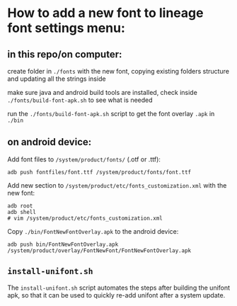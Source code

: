 
# How to add a new font to lineage font settings menu:

## in this repo/on computer:

create folder in `./fonts` with the new font, copying existing folders structure and updating all the strings inside

make sure java and android build tools are installed, check inside `./fonts/build-font-apk.sh` to see what is needed

run the `./fonts/build-font-apk.sh` script to get the font overlay `.apk` in `./bin`

## on android device:

Add font files to `/system/product/fonts/` (.otf or .ttf):

```
adb push fontfiles/font.ttf /system/product/fonts/font.ttf
```

Add new section to `/system/product/etc/fonts_customization.xml` with the new font:
```
adb root
adb shell
# vim /system/product/etc/fonts_customization.xml
```

Copy `./bin/FontNewFontOverlay.apk` to the android device:

```
adb push bin/FontNewFontOverlay.apk /system/product/overlay/FontNewFont/FontNewFontOverlay.apk
```

## `install-unifont.sh`

The `install-unifont.sh` script automates the steps after building the unifont apk, so that it can be used to quickly re-add
unifont after a system update.

